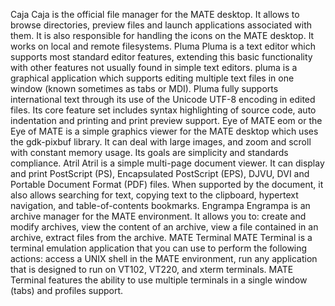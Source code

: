 <!--
.. link:
.. description:
.. tags: Default
.. date: 2011-12-26 15:23:07
.. title: None
.. slug: 2011122670
-->

Caja Caja is the official file manager for the MATE desktop. It allows to
browse directories, preview files and launch applications associated with
them. It is also responsible for handling the icons on the MATE desktop. It
works on local and remote filesystems. Pluma Pluma is a text editor which
supports most standard editor features, extending this basic functionality
with other features not usually found in simple text editors. pluma is a
graphical application which supports editing multiple text files in one window
(known sometimes as tabs or MDI). Pluma fully supports international text
through its use of the Unicode UTF-8 encoding in edited files. Its core
feature set includes syntax highlighting of source code, auto indentation and
printing and print preview support. Eye of MATE eom or the Eye of MATE is a
simple graphics viewer for the MATE desktop which uses the gdk-pixbuf library.
It can deal with large images, and zoom and scroll with constant memory usage.
Its goals are simplicity and standards compliance. Atril Atril is a simple
multi-page document viewer. It can display and print PostScript (PS),
Encapsulated PostScript (EPS), DJVU, DVI and Portable Document Format (PDF)
files. When supported by the document, it also allows searching for text,
copying text to the clipboard, hypertext navigation, and table-of-contents
bookmarks. Engrampa Engrampa is an archive manager for the MATE environment.
It allows you to: create and modify archives, view the content of an archive,
view a file contained in an archive, extract files from the archive. MATE
Terminal MATE Terminal is a terminal emulation application that you can use to
perform the following actions: access a UNIX shell in the MATE environment,
run any application that is designed to run on VT102, VT220, and xterm
terminals. MATE Terminal features the ability to use multiple terminals in a
single window (tabs) and profiles support.

